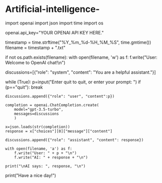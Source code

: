 # Artificial-intelligence-
import openai
import json
import time
import os

openai.api_key="YOUR OPENAI API KEY HERE."

timestamp = time.strftime("%Y_%m_%d-%H_%M_%S", time.gmtime())
filename = timestamp + ".txt"

if not os.path.exists(filename):
    with open(filename, 'w') as f:
        f.write("User: Welcome to OpenAI chat!\n")

discussions=[{"role": "system", 
              "content": "You are a helpful assistant."}]

while (True):
    p=input("Enter quit to quit, or enter your prompt: ")
    if (p=="quit"):
        break
    
    discussions.append({"role": "user", "content":p})
    
    completion = openai.ChatCompletion.create(
        model="gpt-3.5-turbo",
        messages=discussions
        )

    x=json.loads(str(completion))
    response = x["choices"][0]["message"]["content"]
    
    discussions.append({"role": "assistant", "content": response})
    
    with open(filename, 'a') as f:
        f.write("User: " + p + "\n")
        f.write("AI: " + response + "\n")
    
    print("\nAI says: ", response, "\n")

print("Have a nice day!")

